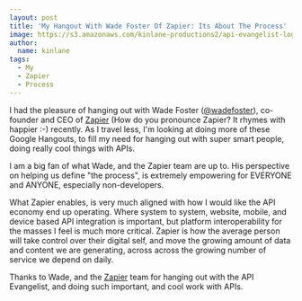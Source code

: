 ```yaml
---
layout: post
title: 'My Hangout With Wade Foster Of Zapier: Its About The Process'
image: https://s3.amazonaws.com/kinlane-productions2/api-evangelist-logos/api-evangelist-butterfly-vertical.png
author:
  name: kinlane
tags:
  - My
  - Zapier
  - Process
---
```

I had the pleasure of hanging out with Wade Foster ([@wadefoster](https://twitter.com/wadefoster)), co-founder and CEO of [Zapier](https://zapier.com/) (How do you pronounce Zapier? It rhymes with happier :-) recently. As I travel less, I'm looking at doing more of these Google Hangouts, to fill my need for hanging out with super smart people, doing really cool things with APIs.

I am a big fan of what Wade, and the Zapier team are up to. His perspective on helping us define "the process", is extremely empowering for EVERYONE and ANYONE, especially non-developers.

What Zapier enables, is very much aligned with how I would like the API economy end up operating. Where system to system, website, mobile, and device based API integration is important, but platform interoperability for the masses I feel is much more critical. Zapier is how the average person will take control over their digital self, and move the growing amount of data and content we are generating, across across the growing number of service we depend on daily.

Thanks to Wade, and the [Zapier](https://zapier.com/) team for hanging out with the API Evangelist, and doing such important, and cool work with APIs.